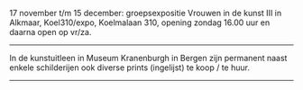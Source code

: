 17 november t/m 15 december: groepsexpositie Vrouwen in de kunst III in Alkmaar, Koel310/expo, Koelmalaan 310, opening zondag 16.00 uur en daarna open op vr/za. 

______________________________________________________________________________________________________________________________


In de kunstuitleen in Museum Kranenburgh in Bergen zijn permanent naast enkele schilderijen ook diverse prints (ingelijst) te koop / te huur.

______________________________________________________________________________________________________________________________
